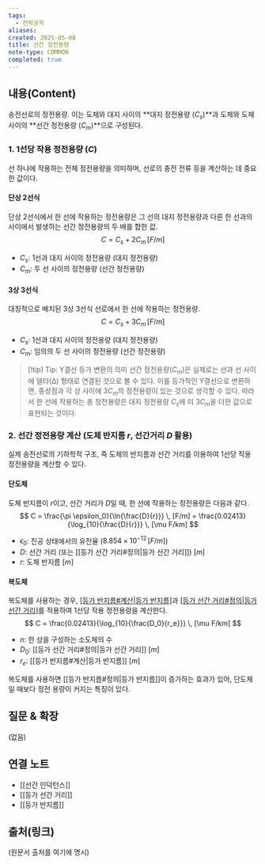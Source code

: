 ```yaml
---
tags:
  - 전력공학
aliases: 
created: 2025-05-08
title: 선간 정전용량
note-type: COMMON
completed: true
---
```


## 내용(Content)

송전선로의 정전용량. 이는 도체와 대지 사이의 **대지 정전용량 ($C_s$)**과 도체와 도체 사이의 **선간 정전용량 ($C_m$)**으로 구성된다.

### 1. 1선당 작용 정전용량 ($C$)

선 하나에 작용하는 전체 정전용량을 의미하며, 선로의 충전 전류 등을 계산하는 데 중요한 값이다.

#### 단상 2선식
단상 2선식에서 한 선에 작용하는 정전용량은 그 선의 대지 정전용량과 다른 한 선과의 사이에서 발생하는 선간 정전용량의 두 배를 합한 값.
$$
C = C_s + 2C_m \, [F/m]
$$
-   $C_s$: 1선과 대지 사이의 정전용량 (대지 정전용량)
-   $C_m$: 두 선 사이의 정전용량 (선간 정전용량)

#### 3상 3선식
대칭적으로 배치된 3상 3선식 선로에서 한 선에 작용하는 정전용량.
$$
C = C_s + 3C_m \, [F/m]
$$
-   $C_s$: 1선과 대지 사이의 정전용량 (대지 정전용량)
-   $C_m$: 임의의 두 선 사이의 정전용량 (선간 정전용량)

>[!tip] Tip: Y결선 등가 변환의 의미
>선간 정전용량($C_m$)은 실제로는 선과 선 사이에 델타(Δ) 형태로 연결된 것으로 볼 수 있다. 이를 등가적인 Y결선으로 변환하면, 중성점과 각 상 사이에 $3C_m$의 정전용량이 있는 것으로 생각할 수 있다. 따라서 한 선에 작용하는 총 정전용량은 대지 정전용량 $C_s$에 이 $3C_m$을 더한 값으로 표현되는 것이다.

### 2. 선간 정전용량 계산 (도체 반지름 $r$, 선간거리 $D$ 활용)

실제 송전선로의 기하학적 구조, 즉 도체의 반지름과 선간 거리를 이용하여 1선당 작용 정전용량을 계산할 수 있다.

#### 단도체
도체 반지름이 $r$이고, 선간 거리가 $D$일 때, 한 선에 작용하는 정전용량은 다음과 같다.
$$
C = \frac{\pi \epsilon_0}{\ln{\frac{D}{r}}} \, [F/m] = \frac{0.02413}{\log_{10}{\frac{D}{r}}} \, [\mu F/km]
$$
-   $\epsilon_0$: 진공 상태에서의 유전율 ($8.854 \times 10^{-12} \, [F/m]$)
-   $D$: 선간 거리 (또는 [[등가 선간 거리#정의|등가 선간 거리]]) $[m]$
-   $r$: 도체 반지름 $[m]$

#### 복도체
복도체를 사용하는 경우, [[등가 반지름#계산|등가 반지름]]($r_e$)과 [[등가 선간 거리#정의|등가 선간 거리]]($D_0$)를 적용하여 1선당 작용 정전용량을 계산한다.
$$
C = \frac{0.02413}{\log_{10}{\frac{D_0}{r_e}}} \, [\mu F/km]
$$
-   $n$: 한 상을 구성하는 소도체의 수
-   $D_0$: [[등가 선간 거리#정의|등가 선간 거리]] $[m]$
-   $r_e$: [[등가 반지름#계산|등가 반지름]] $[m]$

복도체를 사용하면 [[등가 반지름#정의|등가 반지름]]이 증가하는 효과가 있어, 단도체일 때보다 정전 용량이 커지는 특징이 있다.

## 질문 & 확장

(없음)

## 연결 노트
- [[선간 인덕턴스]]
- [[등가 선간 거리]]
- [[등가 반지름]]

## 출처(링크)
(원문서 출처를 여기에 명시) 